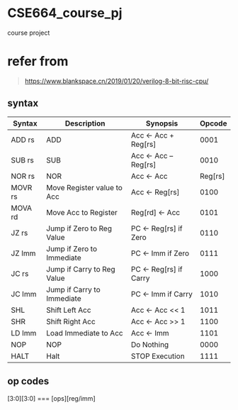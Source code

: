 # CSE664_course_pj
course project


# refer from
> https://www.blankspace.cn/2019/01/20/verilog-8-bit-risc-cpu/

## syntax
|Syntax| Description| Synopsis| Opcode|
|---|---|---|---|
|ADD rs| ADD |Acc ← Acc + Reg[rs] |0001|
|SUB rs |SUB |Acc ← Acc – Reg[rs] |0010|
|NOR rs |NOR |Acc ← Acc | Reg[rs] |0011|
|MOVR rs |Move Register value to Acc| Acc ← Reg[rs] |0100|
|MOVA rd| Move Acc to Register| Reg[rd] ← Acc |0101|
|JZ rs |Jump if Zero to Reg Value| PC ← Reg[rs] if Zero |0110|
|JZ Imm |Jump if Zero to Immediate| PC ← Imm if Zero |0111|
|JC rs |Jump if Carry to Reg Value| PC ← Reg[rs] if Carry |1000|
|JC Imm |Jump if Carry to Immediate| PC ← Imm if Carry |1010|
|SHL |Shift Left Acc| Acc ← Acc << 1 |1011|
|SHR |Shift Right Acc| Acc ← Acc >> 1 |1100|
|LD Imm |Load Immediate to Acc |Acc ← Imm |1101|
|NOP |NOP |Do Nothing |0000|
|HALT| Halt |STOP Execution |1111 |

## op codes

[3:0][3:0] === [ops][reg/imm]